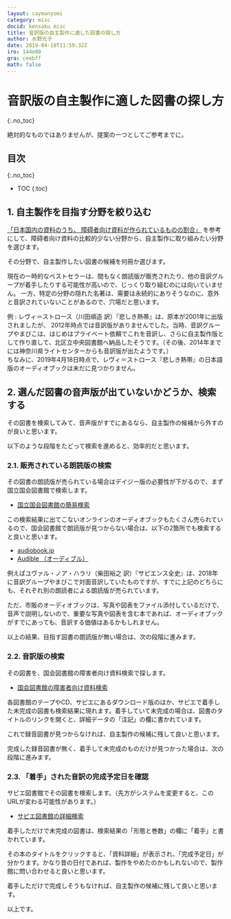 ```yaml
---
layout: caymanyomi
category: misc
docid: kensaku misc
title: 音訳版の自主製作に適した図書の探し方
author: 水野光子
date: 2019-04-18T11:59:32Z
iro: 144e00
gra: ceebff
math: false
---
```


# 音訳版の自主製作に適した図書の探し方
{:.no_toc}

絶対的なものではありませんが、提案の一つとしてご参考までに。

## 目次
{:.no_toc}

* TOC
{:toc}

## 1. 自主製作を目指す分野を絞り込む

[「日本国内の資料のうち、 障碍者向け資料が作られているものの割合」](./livre.html) を参考にして、障碍者向け資料の比較的少ない分野から、自主製作に取り組みたい分野を選びます。

その分野で、自主製作したい図書の候補を何冊か選びます。

現在の一時的なベストセラーは、間もなく朗読版が販売されたり、他の音訳グループが着手したりする可能性が高いので、じっくり取り組むのには向いていません。 一方、特定の分野の隠れた名著は、需要は永続的にありそうなのに、意外と音訳されていないことがあるので、穴場だと思います。

例
: レヴィ＝ストロース（川田順造 訳）『悲しき熱帯』は、原本が2001年に出版されましたが、 2012年時点では音訳版がありませんでした。当時、音訳グループやまびこは、はじめはプライベート依頼でこれを音訳し、さらに自主製作版として作り直して、北区立中央図書館へ納品したそうです。（その後、2014年までには神奈川県ライトセンターからも音訳版が出たようです。）  
ちなみに、2019年4月18日時点で、レヴィ＝ストロース『悲しき熱帯』の日本語版のオーディオブックは未だに見つかりません。

## 2. 選んだ図書の音声版が出ていないかどうか、検索する

その図書を検索してみて、音声版がすでにあるなら、自主製作の候補から外すのが良いと思います。

以下のような段階をたどって検索を進めると、効率的だと思います。

### 2.1. 販売されている朗読版の検索

その図書の朗読版が売られている場合はデイジー版の必要性が下がるので、まず国立国会図書館で検索します。

- [国立国会図書館の簡易検索](https://iss.ndl.go.jp/#search-normal)

この検索結果に出てこないオンラインのオーディオブックもたくさん売られているので、国会図書館で朗読版が見つからない場合は、以下の2箇所でも検索すると良いと思います。

- [audiobook.jp](https://audiobook.jp/)
- [Audible （オーディブル）](https://www.audible.co.jp/)

例えばユヴァル・ノア・ハラリ（柴田裕之 訳）『サピエンス全史』は、2018年に音訳グループやまびこで対面音訳していたものですが、すでに上記のどちらにも、それぞれ別の朗読者による朗読版が売られています。

ただ、市販のオーディオブックは、写真や図表をファイル添付しているだけで、音声で説明しないので、重要な写真や図表を含む本であれば、オーディオブックがすでにあっても、音訳する価値はあるかもしれません。

以上の結果、目指す図書の朗読版が無い場合は、次の段階に進みます。

### 2.2. 音訳版の検索

その図書を、国会図書館の障害者向け資料検索で探します。

- [国会図書館の障害者向け資料検索](http://iss.ndl.go.jp/#search-handicapped)

各図書館のテープやCD、サピエにあるダウンロード版のほか、サピエで着手した未完成の図書も検索結果に現れます。着手していて未完成の場合は、図書のタイトルのリンクを開くと、詳細データの「注記」の欄に書かれています。

これで録音図書が見つからなければ、自主製作の候補に残して良いと思います。

完成した録音図書が無く、着手して未完成のものだけが見つかった場合は、次の段階に進みます。

### 2.3. 「着手」された音訳の完成予定日を確認

サピエ図書館でその図書を検索します。（先方がシステムを変更すると、このURLが変わる可能性があります。）

- [サピエ図書館の詳細検索](https://library.sapie.or.jp/cgi-bin/CN1MN1?S00101=J01SCH04)

着手しただけで未完成の図書は、検索結果の「形態と巻数」の欄に「着手」と書かれています。

その本のタイトルをクリックすると、「資料詳細」が表示され、「完成予定日」が分かります。かなり昔の日付であれば、製作をやめたのかもしれないので、製作館に問い合わせると良いと思います。

着手しただけで完成しそうもなければ、自主製作の候補に残して良いと思います。

以上です。

